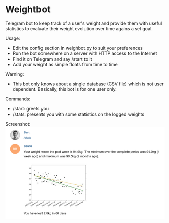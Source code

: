 # Weightbot
Telegram bot to keep track of a user's weight and provide them with useful statistics to evaluate their weight evolution over time agains a set goal.

Usage:
* Edit the config section in weighbot.py to suit your preferences
* Run the bot somewhere on a server with HTTP access to the Internet
* Find it on Telegram and say /start to it
* Add your weight as simple floats from time to time

Warning:
* This bot only knows about a single database (CSV file) which is not user dependent. Basically, this bot is for one user only.

Commands:
* /start: greets you
* /stats: presents you with some statistics on the logged weights

Screenshot:
![screenshot](doc/stats.png)
